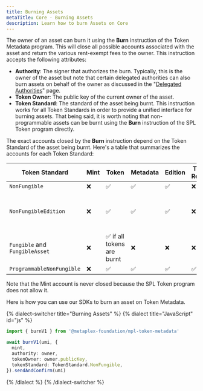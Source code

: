 ```yaml
---
title: Burning Assets
metaTitle: Core - Burning Assets
description: Learn how to burn Assets on Core
---
```


The owner of an asset can burn it using the **Burn** instruction of the Token Metadata program. This will close all possible accounts associated with the asset and return the various rent-exempt fees to the owner. This instruction accepts the following attributes:

- **Authority**: The signer that authorizes the burn. Typically, this is the owner of the asset but note that certain delegated authorities can also burn assets on behalf of the owner as discussed in the "[Delegated Authorities](/token-metadata/delegates)" page.
- **Token Owner**: The public key of the current owner of the asset.
- **Token Standard**: The standard of the asset being burnt. This instruction works for all Token Standards in order to provide a unified interface for burning assets. That being said, it is worth noting that non-programmable assets can be burnt using the **Burn** instruction of the SPL Token program directly.

The exact accounts closed by the **Burn** instruction depend on the Token Standard of the asset being burnt. Here's a table that summarizes the accounts for each Token Standard:

| Token Standard                 | Mint | Token                      | Metadata | Edition | Token Record | Edition Marker                    |
| ------------------------------ | ---- | -------------------------- | -------- | ------- | ------------ | --------------------------------- |
| `NonFungible`                  | ❌   | ✅                         | ✅       | ✅      | ❌           | ❌                                |
| `NonFungibleEdition`           | ❌   | ✅                         | ✅       | ✅      | ❌           | ✅ if all prints for it are burnt |
| `Fungible` and `FungibleAsset` | ❌   | ✅ if all tokens are burnt | ❌       | ❌      | ❌           | ❌                                |
| `ProgrammableNonFungible`      | ❌   | ✅                         | ✅       | ✅      | ✅           | ❌                                |

Note that the Mint account is never closed because the SPL Token program does not allow it.

Here is how you can use our SDKs to burn an asset on Token Metadata.

{% dialect-switcher title="Burning Assets" %}
{% dialect title="JavaScript" id="js" %}

```ts
import { burnV1 } from '@metaplex-foundation/mpl-token-metadata'

await burnV1(umi, {
  mint,
  authority: owner,
  tokenOwner: owner.publicKey,
  tokenStandard: TokenStandard.NonFungible,
}).sendAndConfirm(umi)
```

{% /dialect %}
{% /dialect-switcher %}
